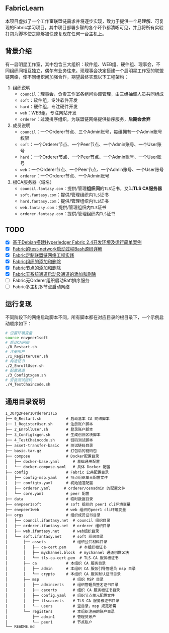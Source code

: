 ## FabricLearn
本项目虚拟了一个工作室联盟链需求并将逐步实现，致力于提供一个易理解、可复现的Fabric学习项目，其中项目部署步骤的各个环节都清晰可见，并且将所有实验打包为脚本使之能够被快速复现在任何一台主机上。

## 背景介绍
有一启明星工作室，其中包含三大组织：软件组、WEB组、硬件组、理事会，不同组织间相互独立，偶尔有业务往来。现理事会决定搭建一个启明星工作室的联盟链网络，使不同组织间加强合作，期望最终实现以下工程架构：
  
1. 组织说明  
   - `council`：理事会，负责工作室各组间协调管理，由三组抽调人员共同组成
   - `soft`：软件组，专注软件开发
   - `hard`：硬件组，专注硬件开发
   - `web`：WEB组，专注网站开发
   - `orderer`：过渡排序组织，为联盟链网络提供排序服务，**后期会舍弃**
2. 成员说明  
   - `council`：一个Orderer节点、三个Admin账号，每组拥有一个Admin账号权限
   - `soft`：一个Orderer节点、一个Peer节点、一个Admin账号、一个User账号
   - `hard`：一个Orderer节点、一个Peer节点、一个Admin账号、一个User账号
   - `web`：一个Orderer节点、一个Peer节点、一个Admin账号、一个User账号
   - `orderer`：一个Orderer节点、一个Admin账号
3. 根CA服务器（域名）  
   - `council.fantasy.com`：提供/管理**组织间**的`TLS`证书，又叫**TLS CA服务器**
   - `soft.fantasy.com`：提供/管理组织内`TLS`证书
   - `hard.fantasy.com`：提供/管理组织内`TLS`证书
   - `web.fantasy.com`：提供/管理组织内`TLS`证书  
   - `orderer.fantasy.com`：提供/管理组织内`TLS`证书  

## TODO
- [x] [基于Debian搭建Hyperledger Fabric 2.4开发环境及运行简单案例](https://ifantasy.net/2021/07/21/setup_hyperledger_fabric_environment_and_test_demo/#环境搭建)
- [x] [Fabric的test-network启动过程Bash源码详解](https://ifantasy.net/2022/03/29/hyperledger_fabric_0_test_network_explain/)
- [x] [Fabric定制联盟链网络工程实践](https://ifantasy.net/2022/04/01/hyperledger_fabric_1_custom_our_network/)
- [x] [Fabric组织的添加和删除](https://ifantasy.net/2022/04/04/hyperledger_fabric_2_update_org/)
- [x] [Fabric节点的添加和删除](https://ifantasy.net/2022/04/06/hyperledger_fabric_3_update_peer/)
- [x] [Fabric无系统通道启动及通道的添加和删除](https://ifantasy.net/2022/04/07/hyperledger_fabric_4_run_with_no_system_channel_and_update_channel/)
- [ ] Fabric无Orderer组织启动Raft排序服务
- [ ] Fabric多主机多节点启动网络

## 运行复现
不同阶段下的网络启动脚本不同，所有脚本都在对应目录的根目录下，一个示例启动顺序如下：
```bash
# 设置环境变量 
source envpeer1soft
# 启动CA网络 
./0_Restart.sh
# 注册用户 
./1_RegisterUser.sh
# 构造证书 
./2_EnrollUser.sh
# 配置通道 
./3_Configtxgen.sh
# 安装测试链码 
./4_TestChaincode.sh  
```

## 通用目录说明
```Shell
1_3Org2Peer1Orderer1TLS
├── 0_Restart.sh           # 启动基本 CA 网络脚本
├── 1_RegisterUser.sh      # 注册账户脚本
├── 2_EnrollUser.sh        # 登录账户脚本
├── 3_Configtxgen.sh       # 生成创世区块脚本
├── 4_TestChaincode.sh     # 链码测试脚本
├── asset-transfer-basic   # 测试链码目录
├── basic.tar.gz           # 打包后的链码包
├── compose                # Docker配置目录
│   ├── docker-base.yaml      # 基础通用配置
│   └── docker-compose.yaml   # 具体 Docker 配置
├── config                 # Fabric 公共配置目录
│   ├── config-msp.yaml    # 节点组织单元配置文件
│   ├── configtx.yaml      # 初始通道配置
│   ├── orderer.yaml      # orderer/osnadmin 的配置文件
│   └── core.yaml          # peer 配置
├── data                   # 临时数据目录
├── envpeer1soft           # soft 组织的 peer1 cli环境变量
├── envpeer1web            # web 组织的peer1 cli环境变量
├── orgs                   # 组织成员证书目录
│   ├── council.ifantasy.net  # council 组织目录
│   ├── orderer.ifantasy.net  # orderer 组织目录
│   ├── web.ifantasy.net      # web组织目录
│   └── soft.ifantasy.net     # soft 组织目录
│       ├── assets            # 组织公共材料目录
│       │   ├── ca-cert.pem      # 本组织根证书
│       │   ├── mychannel.block  # mychannel 通道创世区块
│       │   └── tls-ca-cert.pem  # TLS-CA 服务根证书
│       ├── ca             # 本组织 CA 服务目录
│       │   ├── admin      # 本组织 CA 服务引导管理员 msp 目录
│       │   └── crypto     # 本组织 CA 服务默认证书目录
│       ├── msp               # 组织 MSP 目录
│       │   ├── admincerts    # 组织管理员签名证书目录
│       │   ├── cacerts       # 组织 CA 服务根证书目录
│       │   ├── config.yaml   # 组织节点单元配置文件
│       │   ├── tlscacerts    # TLS-CA 服务根证书目录
│       │   └── users         # 空目录，msp 规范所需
│       └── registers         # 本组织注册的账户目录
│           ├── admin1        # 管理员账户
│           └── peer1         # 节点账户
└── README.md              
```